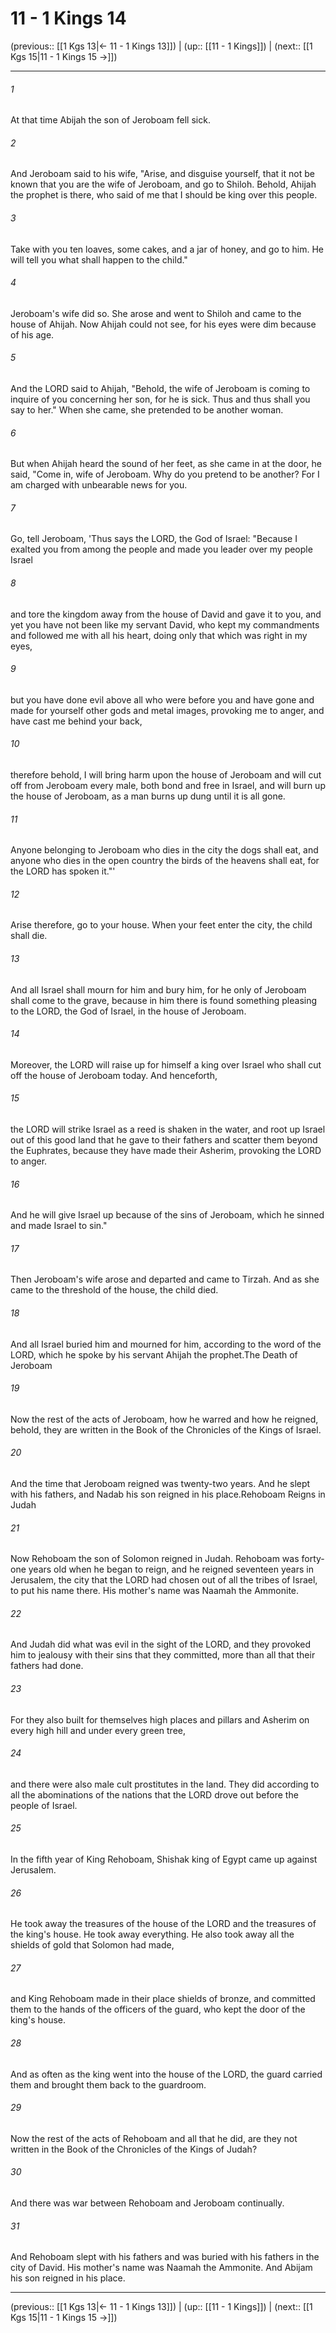 # 11 - 1 Kings 14

(previous:: [[1 Kgs 13|← 11 - 1 Kings 13]]) | (up:: [[11 - 1 Kings]]) | (next:: [[1 Kgs 15|11 - 1 Kings 15 →]])

***


###### 1 
At that time Abijah the son of Jeroboam fell sick. 

###### 2 
And Jeroboam said to his wife, "Arise, and disguise yourself, that it not be known that you are the wife of Jeroboam, and go to Shiloh. Behold, Ahijah the prophet is there, who said of me that I should be king over this people. 

###### 3 
Take with you ten loaves, some cakes, and a jar of honey, and go to him. He will tell you what shall happen to the child." 

###### 4 
Jeroboam's wife did so. She arose and went to Shiloh and came to the house of Ahijah. Now Ahijah could not see, for his eyes were dim because of his age. 

###### 5 
And the LORD said to Ahijah, "Behold, the wife of Jeroboam is coming to inquire of you concerning her son, for he is sick. Thus and thus shall you say to her." When she came, she pretended to be another woman. 

###### 6 
But when Ahijah heard the sound of her feet, as she came in at the door, he said, "Come in, wife of Jeroboam. Why do you pretend to be another? For I am charged with unbearable news for you. 

###### 7 
Go, tell Jeroboam, 'Thus says the LORD, the God of Israel: "Because I exalted you from among the people and made you leader over my people Israel 

###### 8 
and tore the kingdom away from the house of David and gave it to you, and yet you have not been like my servant David, who kept my commandments and followed me with all his heart, doing only that which was right in my eyes, 

###### 9 
but you have done evil above all who were before you and have gone and made for yourself other gods and metal images, provoking me to anger, and have cast me behind your back, 

###### 10 
therefore behold, I will bring harm upon the house of Jeroboam and will cut off from Jeroboam every male, both bond and free in Israel, and will burn up the house of Jeroboam, as a man burns up dung until it is all gone. 

###### 11 
Anyone belonging to Jeroboam who dies in the city the dogs shall eat, and anyone who dies in the open country the birds of the heavens shall eat, for the LORD has spoken it."' 

###### 12 
Arise therefore, go to your house. When your feet enter the city, the child shall die. 

###### 13 
And all Israel shall mourn for him and bury him, for he only of Jeroboam shall come to the grave, because in him there is found something pleasing to the LORD, the God of Israel, in the house of Jeroboam. 

###### 14 
Moreover, the LORD will raise up for himself a king over Israel who shall cut off the house of Jeroboam today. And henceforth, 

###### 15 
the LORD will strike Israel as a reed is shaken in the water, and root up Israel out of this good land that he gave to their fathers and scatter them beyond the Euphrates, because they have made their Asherim, provoking the LORD to anger. 

###### 16 
And he will give Israel up because of the sins of Jeroboam, which he sinned and made Israel to sin." 

###### 17 
Then Jeroboam's wife arose and departed and came to Tirzah. And as she came to the threshold of the house, the child died. 

###### 18 
And all Israel buried him and mourned for him, according to the word of the LORD, which he spoke by his servant Ahijah the prophet.The Death of Jeroboam 

###### 19 
Now the rest of the acts of Jeroboam, how he warred and how he reigned, behold, they are written in the Book of the Chronicles of the Kings of Israel. 

###### 20 
And the time that Jeroboam reigned was twenty-two years. And he slept with his fathers, and Nadab his son reigned in his place.Rehoboam Reigns in Judah 

###### 21 
Now Rehoboam the son of Solomon reigned in Judah. Rehoboam was forty-one years old when he began to reign, and he reigned seventeen years in Jerusalem, the city that the LORD had chosen out of all the tribes of Israel, to put his name there. His mother's name was Naamah the Ammonite. 

###### 22 
And Judah did what was evil in the sight of the LORD, and they provoked him to jealousy with their sins that they committed, more than all that their fathers had done. 

###### 23 
For they also built for themselves high places and pillars and Asherim on every high hill and under every green tree, 

###### 24 
and there were also male cult prostitutes in the land. They did according to all the abominations of the nations that the LORD drove out before the people of Israel. 

###### 25 
In the fifth year of King Rehoboam, Shishak king of Egypt came up against Jerusalem. 

###### 26 
He took away the treasures of the house of the LORD and the treasures of the king's house. He took away everything. He also took away all the shields of gold that Solomon had made, 

###### 27 
and King Rehoboam made in their place shields of bronze, and committed them to the hands of the officers of the guard, who kept the door of the king's house. 

###### 28 
And as often as the king went into the house of the LORD, the guard carried them and brought them back to the guardroom. 

###### 29 
Now the rest of the acts of Rehoboam and all that he did, are they not written in the Book of the Chronicles of the Kings of Judah? 

###### 30 
And there was war between Rehoboam and Jeroboam continually. 

###### 31 
And Rehoboam slept with his fathers and was buried with his fathers in the city of David. His mother's name was Naamah the Ammonite. And Abijam his son reigned in his place.

***

(previous:: [[1 Kgs 13|← 11 - 1 Kings 13]]) | (up:: [[11 - 1 Kings]]) | (next:: [[1 Kgs 15|11 - 1 Kings 15 →]])
